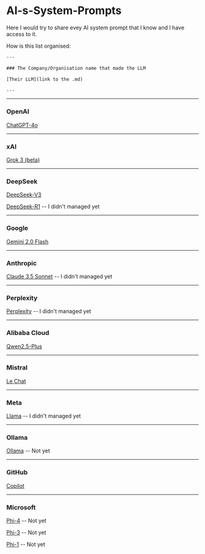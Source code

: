 # AI-s-System-Prompts

Here I would try to share evey AI system prompt that I know and I have access to it.

How is this list organised:

```txt
---

### The Company/Organisation name that made the LLM

[Their LLM](link to the .md)

---
```

---

### OpenAI
[ChatGPT-4o](https://github.com/FlameF0X/AI-s-System-Prompts/blob/main/ChatGPT.md)

---

### xAI
[Grok 3 (beta)](https://github.com/FlameF0X/AI-s-System-Prompts/blob/main/Grok%203%20(beta).md)

---

### DeepSeek
[DeepSeek-V3](https://github.com/FlameF0X/AI-s-System-Prompts/blob/main/DeepSeek-V3)

[DeepSeek-R1]() -- I didn't managed yet 

---

### Google
[Gemini 2.0 Flash](https://github.com/FlameF0X/AI-s-System-Prompts/blob/main/Gemini%202.0%20Flash.md)

---

### Anthropic
[Claude 3.5 Sonnet]() -- I didn't managed yet

---

### Perplexity
[Perplexity]() -- I didn't managed yet 

---

### Alibaba Cloud 
[Qwen2.5-Plus](https://github.com/FlameF0X/AI-s-System-Prompts/blob/main/Qwen2.5-Plus.md)

---

### Mistral
[Le Chat](https://github.com/FlameF0X/AI-s-System-Prompts/blob/main/Le%20Chat.md)

---

### Meta

[Llama]() -- I didn't managed yet

---

### Ollama

[Ollama]() -- Not yet

---

### GitHub
[Copilot](https://github.com/FlameF0X/AI-s-System-Prompts/blob/main/Copilot.md)

---

### Microsoft
[Phi-4]() -- Not yet

[Phi-3]() -- Not yet

[Phi-1]() -- Not yet

